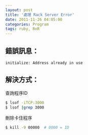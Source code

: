 ```yaml
---
layout: post
title: '處理 Rack Server Error'
date: 2011-11-26 04:05:00
categories: Program
tags: ruby, RoR
---
```


## 錯誤訊息：

~~~~~
initialize: Address already in use
~~~~~

<!--more-->

## 解決方式：

查詢程序ID

~~~bash
$ lsof -iTCP:3000
$ lsof |grep 3000
~~~

刪除卡住程序

~~~bash
$ kill -9 00000  # 0000 = ID
~~~

